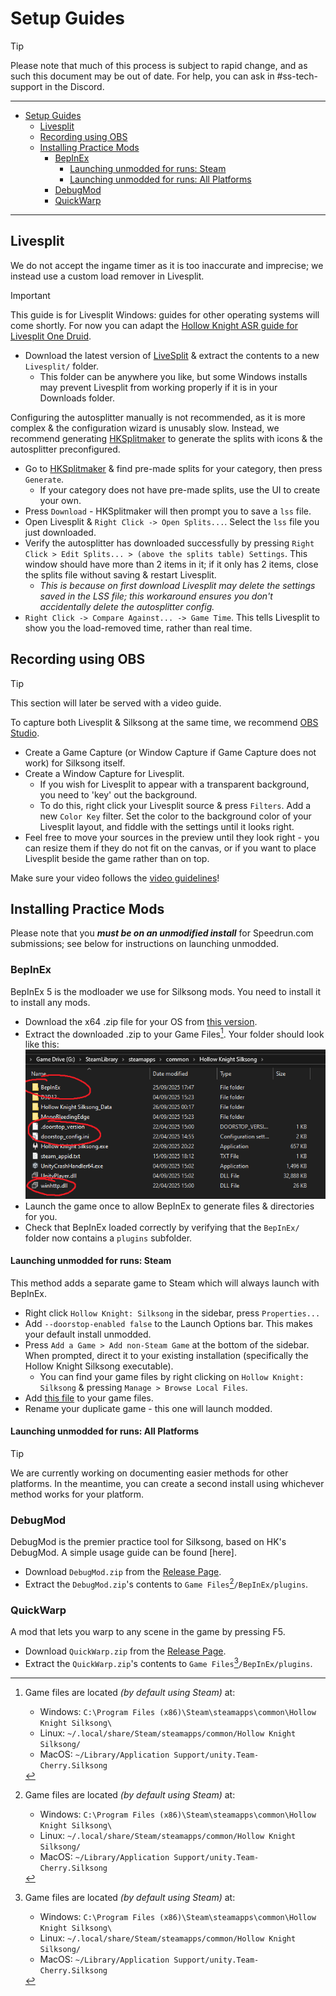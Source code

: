 # Setup Guides

> [!TIP]
> Please note that much of this process is subject to rapid change, and as such this document may be out of date. For help, you can ask in #ss-tech-support in the Discord.

---

- [Setup Guides](#setup-guides)
  - [Livesplit](#livesplit)
  - [Recording using OBS](#recording-using-obs)
  - [Installing Practice Mods](#installing-practice-mods)
    - [BepInEx](#bepinex)
      - [Launching unmodded for runs: Steam](#launching-unmodded-for-runs-steam)
      - [Launching unmodded for runs: All Platforms](#launching-unmodded-for-runs-all-platforms)
    - [DebugMod](#debugmod)
    - [QuickWarp](#quickwarp)

---

## Livesplit

We do not accept the ingame timer as it is too inaccurate and imprecise; we instead use a custom load remover in Livesplit.

> [!IMPORTANT]
> This guide is for Livesplit Windows: guides for other operating systems will come shortly. For now you can adapt the [Hollow Knight ASR guide for Livesplit One Druid](https://github.com/AlexKnauth/hollowknight-autosplit-wasm?tab=readme-ov-file#instructions-for-livesplit-one-druid).

- Download the latest version of [LiveSplit](https://livesplit.org/downloads/) & extract the contents to a new `Livesplit/` folder.
  - This folder can be anywhere you like, but some Windows installs may prevent Livesplit from working properly if it is in your Downloads folder.

Configuring the autosplitter manually is not recommended, as it is more complex & the configuration wizard is unusably slow. Instead, we recommend generating [HKSplitmaker](https://hksplitmaker.com/?game=silksong) to generate the splits with icons & the autosplitter preconfigured.

- Go to [HKSplitmaker](https://hksplitmaker.com/?game=silksong) & find pre-made splits for your category, then press `Generate`.
  - If your category does not have pre-made splits, use the UI to create your own.
- Press `Download` - HKSplitmaker will then prompt you to save a `lss` file.
- Open Livesplit & `Right Click -> Open Splits...`. Select the `lss` file you just downloaded.
- Verify the autosplitter has downloaded successfully by pressing `Right Click > Edit Splits... > (above the splits table) Settings`. This window should have more than 2 items in it; if it only has 2 items, close the splits file without saving & restart Livesplit.
  - _This is because on first download Livesplit may delete the settings saved in the LSS file; this workaround ensures you don't accidentally delete the autosplitter config._
- `Right Click -> Compare Against... -> Game Time`. This tells Livesplit to show you the load-removed time, rather than real time.

## Recording using OBS

> [!Tip]
> This section will later be served with a video guide.

To capture both Livesplit & Silksong at the same time, we recommend [OBS Studio](https://obsproject.com/download).

- Create a Game Capture (or Window Capture if Game Capture does not work) for Silksong itself.
- Create a Window Capture for Livesplit.
  - If you wish for Livesplit to appear with a transparent background, you need to 'key' out the background.
  - To do this, right click your Livesplit source & press `Filters`. Add a new `Color Key` filter. Set the color to the background color of your Livesplit layout, and fiddle with the settings until it looks right.
- Feel free to move your sources in the preview until they look right - you can resize them if they do not fit on the canvas, or if you want to place Livesplit beside the game rather than on top.

Make sure your video follows the [video guidelines](/video_guidelines.md)!

## Installing Practice Mods

Please note that you _**must be on an unmodified install**_ for Speedrun.com submissions; see below for instructions on launching unmodded.

### BepInEx

BepInEx 5 is the modloader we use for Silksong mods. You need to install it to install any mods.

- Download the x64 .zip file for your OS from [this version](https://github.com/BepInEx/BepInEx/releases/latest).
- Extract the downloaded .zip to your Game Files[^1]. Your folder should look like this:
  ![Folder showing the BepInEx folder alongside Hollow Knight Silksong.exe](/media/images/BPXInstallFolder.png)
- Launch the game once to allow BepInEx to generate files & directories for you.
- Check that BepInEx loaded correctly by verifying that the `BepInEx/` folder now contains a `plugins` subfolder.

#### Launching unmodded for runs: Steam

This method adds a separate game to Steam which will always launch with BepInEx.

- Right click `Hollow Knight: Silksong` in the sidebar, press `Properties...`
- Add `--doorstop-enabled false` to the Launch Options bar. This makes your default install unmodded.
- Press `Add a Game > Add non-Steam Game` at the bottom of the sidebar. When prompted, direct it to your existing installation (specifically the Hollow Knight Silksong executable).
  - You can find your game files by right clicking on `Hollow Knight: Silksong` & pressing `Manage > Browse Local Files`.
- Add [this file](https://github.com/hk-speedrunning/Silksong-Resources/releases/download/files/steam_appid.txt) to your game files.
- Rename your duplicate game - this one will launch modded.

#### Launching unmodded for runs: All Platforms

> [!TIP]
> We are currently working on documenting easier methods for other platforms. In the meantime, you can create a second install using whichever method works for your platform.

### DebugMod

DebugMod is the premier practice tool for Silksong, based on HK's DebugMod. A simple usage guide can be found [here].

- Download `DebugMod.zip` from the [Release Page](https://github.com/hk-speedrunning/Silksong.DebugMod).
- Extract the `DebugMod.zip`'s contents to `Game Files`[^1]`/BepInEx/plugins`.

### QuickWarp

A mod that lets you warp to any scene in the game by pressing F5.

- Download `QuickWarp.zip` from the [Release Page](https://github.com/hk-speedrunning/Silksong.QuickWarp).
- Extract the `QuickWarp.zip`'s contents to `Game Files`[^1]`/BepInEx/plugins`.

[^1]: Game files are located _(by default using Steam)_ at:

    - Windows: `C:\Program Files (x86)\Steam\steamapps\common\Hollow Knight Silksong\`
    - Linux: `~/.local/share/Steam/steamapps/common/Hollow Knight Silksong/`
    - MacOS: `~/Library/Application Support/unity.Team-Cherry.Silksong`
